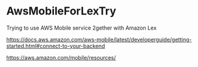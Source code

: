 # AwsMobileForLexTry
Trying to use AWS Mobile service 2gether with Amazon Lex

https://docs.aws.amazon.com/aws-mobile/latest/developerguide/getting-started.html#connect-to-your-backend

https://aws.amazon.com/mobile/resources/

